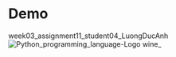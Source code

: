 # Demo
week03_assignment11_student04_LuongDucAnh
![Python_programming_language-Logo wine_](https://user-images.githubusercontent.com/96051070/183876324-a15ec955-6ca1-42d1-ab6e-e6fd29927ffb.png)
